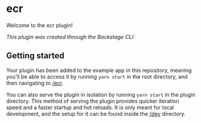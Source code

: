 # ecr

Welcome to the ecr plugin!

_This plugin was created through the Backstage CLI_

## Getting started

Your plugin has been added to the example app in this repository, meaning you'll be able to access it by running `yarn start` in the root directory, and then navigating to [/ecr](http://localhost:3000/ecr).

You can also serve the plugin in isolation by running `yarn start` in the plugin directory.
This method of serving the plugin provides quicker iteration speed and a faster startup and hot reloads.
It is only meant for local development, and the setup for it can be found inside the [/dev](./dev) directory.

